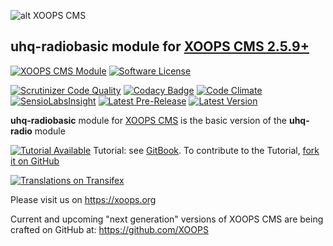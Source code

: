 ![alt XOOPS CMS](https://xoops.org/images/logoXoops4GithubRepository.png)
## uhq-radiobasic module for  [XOOPS CMS 2.5.9+](https://xoops.org)
[![XOOPS CMS Module](https://img.shields.io/badge/XOOPS%20CMS-Module-blue.svg)](https://xoops.org)
[![Software License](https://img.shields.io/badge/license-GPL-brightgreen.svg?style=flat)](LICENSE)

[![Scrutinizer Code Quality](https://img.shields.io/scrutinizer/g/mambax7/uhq_radiobasic.svg?style=flat)](https://scrutinizer-ci.com/g/mambax7/uhq_radiobasic/?branch=master)
[![Codacy Badge](https://api.codacy.com/project/badge/Grade/95b12220e0ac4056b9af52af708379c9)](https://www.codacy.com/app/mambax7/uhq_radiobasic)
[![Code Climate](https://img.shields.io/codeclimate/github/mambax7/uhq_radiobasic.svg?style=flat)](https://codeclimate.com/github/mambax7/uhq_radiobasic)
[![SensioLabsInsight](https://insight.sensiolabs.com/projects/c0c87b2b-f25b-495d-b854-5bc9298e4ad3/analyses/mini.png)](https://insight.sensiolabs.com/projects/c0c87b2b-f25b-495d-b854-5bc9298e4ad3/analyses)
[![Latest Pre-Release](https://img.shields.io/github/tag/mambax7/uhq_radiobasic.svg?style=flat)](https://github.com/mambax7/uhq_radiobasic/tags/)
[![Latest Version](https://img.shields.io/github/release/mambax7/uhq_radiobasic.svg?style=flat)](https://github.com/mambax7/uhq_radiobasic/releases/)

**uhq-radiobasic** module for [XOOPS CMS](https://xoops.org) is the basic version of the **uhq-radio** module

[![Tutorial Available](https://xoops.org/images/tutorial-available-blue.svg)](https://www.gitbook.com/book/xoops/uhq_radiobasic-tutorial/) Tutorial: see [GitBook](https://www.gitbook.com/book/xoops/uhq_radiobasic-tutorial/).
To contribute to the Tutorial, [fork it on GitHub](https://github.com/XoopsDocs/uhq_radiobasic-tutorial)

[![Translations on Transifex](https://xoops.org/images/translations-transifex-blue.svg)](https://www.transifex.com/xoops)

Please visit us on https://xoops.org

Current and upcoming "next generation" versions of XOOPS CMS are being crafted on GitHub at: https://github.com/XOOPS
